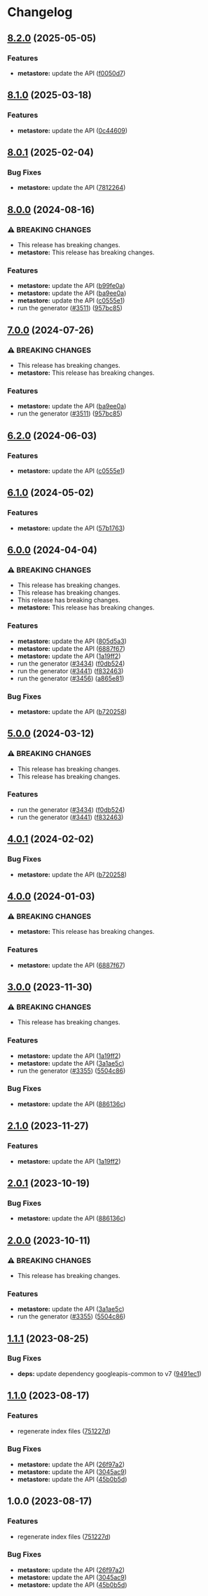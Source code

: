 # Changelog

## [8.2.0](https://github.com/googleapis/google-api-nodejs-client/compare/metastore-v8.1.0...metastore-v8.2.0) (2025-05-05)


### Features

* **metastore:** update the API ([f0050d7](https://github.com/googleapis/google-api-nodejs-client/commit/f0050d7dd5300dca021075c18dced4a2275e67f5))

## [8.1.0](https://github.com/googleapis/google-api-nodejs-client/compare/metastore-v8.0.1...metastore-v8.1.0) (2025-03-18)


### Features

* **metastore:** update the API ([0c44609](https://github.com/googleapis/google-api-nodejs-client/commit/0c4460910a851d9c78cd02a3e2c9a2b40f9203f0))

## [8.0.1](https://github.com/googleapis/google-api-nodejs-client/compare/metastore-v8.0.0...metastore-v8.0.1) (2025-02-04)


### Bug Fixes

* **metastore:** update the API ([7812264](https://github.com/googleapis/google-api-nodejs-client/commit/7812264be3d13b9ea6412493a878140d4f1d8101))

## [8.0.0](https://github.com/googleapis/google-api-nodejs-client/compare/metastore-v7.0.0...metastore-v8.0.0) (2024-08-16)


### ⚠ BREAKING CHANGES

* This release has breaking changes.
* **metastore:** This release has breaking changes.

### Features

* **metastore:** update the API ([b99fe0a](https://github.com/googleapis/google-api-nodejs-client/commit/b99fe0af386232c509a20f7fd02033b1bd7356ad))
* **metastore:** update the API ([ba9ee0a](https://github.com/googleapis/google-api-nodejs-client/commit/ba9ee0aba61c3520f8b3a0512557872e7b0e2d5b))
* **metastore:** update the API ([c0555e1](https://github.com/googleapis/google-api-nodejs-client/commit/c0555e1ee2b0917fd2019451ee6226610ed38716))
* run the generator ([#3511](https://github.com/googleapis/google-api-nodejs-client/issues/3511)) ([957bc85](https://github.com/googleapis/google-api-nodejs-client/commit/957bc850439a639c5534957333b09598944952c3))

## [7.0.0](https://github.com/googleapis/google-api-nodejs-client/compare/metastore-v6.2.0...metastore-v7.0.0) (2024-07-26)


### ⚠ BREAKING CHANGES

* This release has breaking changes.
* **metastore:** This release has breaking changes.

### Features

* **metastore:** update the API ([ba9ee0a](https://github.com/googleapis/google-api-nodejs-client/commit/ba9ee0aba61c3520f8b3a0512557872e7b0e2d5b))
* run the generator ([#3511](https://github.com/googleapis/google-api-nodejs-client/issues/3511)) ([957bc85](https://github.com/googleapis/google-api-nodejs-client/commit/957bc850439a639c5534957333b09598944952c3))

## [6.2.0](https://github.com/googleapis/google-api-nodejs-client/compare/metastore-v6.1.0...metastore-v6.2.0) (2024-06-03)


### Features

* **metastore:** update the API ([c0555e1](https://github.com/googleapis/google-api-nodejs-client/commit/c0555e1ee2b0917fd2019451ee6226610ed38716))

## [6.1.0](https://github.com/googleapis/google-api-nodejs-client/compare/metastore-v6.0.0...metastore-v6.1.0) (2024-05-02)


### Features

* **metastore:** update the API ([57b1763](https://github.com/googleapis/google-api-nodejs-client/commit/57b1763cd49724b461a5f85f8a6ef1cdebfdd500))

## [6.0.0](https://github.com/googleapis/google-api-nodejs-client/compare/metastore-v5.0.0...metastore-v6.0.0) (2024-04-04)


### ⚠ BREAKING CHANGES

* This release has breaking changes.
* This release has breaking changes.
* This release has breaking changes.
* **metastore:** This release has breaking changes.

### Features

* **metastore:** update the API ([805d5a3](https://github.com/googleapis/google-api-nodejs-client/commit/805d5a3647fb25248b13d108522edeebafacb998))
* **metastore:** update the API ([6887f67](https://github.com/googleapis/google-api-nodejs-client/commit/6887f67506173992f1a6c4df2d5768ca472228a8))
* **metastore:** update the API ([1a19ff2](https://github.com/googleapis/google-api-nodejs-client/commit/1a19ff2987dd9ec5aa071fc475fb2d8033efa2d7))
* run the generator ([#3434](https://github.com/googleapis/google-api-nodejs-client/issues/3434)) ([f0db524](https://github.com/googleapis/google-api-nodejs-client/commit/f0db524bb26f05cea3dec4c0ed66b496399e3857))
* run the generator ([#3441](https://github.com/googleapis/google-api-nodejs-client/issues/3441)) ([f832463](https://github.com/googleapis/google-api-nodejs-client/commit/f832463312572dc58fe89f9254282982a520d1df))
* run the generator ([#3456](https://github.com/googleapis/google-api-nodejs-client/issues/3456)) ([a865e81](https://github.com/googleapis/google-api-nodejs-client/commit/a865e81539b315d3b321650663ba0b2555b1e5a1))


### Bug Fixes

* **metastore:** update the API ([b720258](https://github.com/googleapis/google-api-nodejs-client/commit/b720258d759e16128327f54c04dc246044603486))

## [5.0.0](https://github.com/googleapis/google-api-nodejs-client/compare/metastore-v4.0.1...metastore-v5.0.0) (2024-03-12)


### ⚠ BREAKING CHANGES

* This release has breaking changes.
* This release has breaking changes.

### Features

* run the generator ([#3434](https://github.com/googleapis/google-api-nodejs-client/issues/3434)) ([f0db524](https://github.com/googleapis/google-api-nodejs-client/commit/f0db524bb26f05cea3dec4c0ed66b496399e3857))
* run the generator ([#3441](https://github.com/googleapis/google-api-nodejs-client/issues/3441)) ([f832463](https://github.com/googleapis/google-api-nodejs-client/commit/f832463312572dc58fe89f9254282982a520d1df))

## [4.0.1](https://github.com/googleapis/google-api-nodejs-client/compare/metastore-v4.0.0...metastore-v4.0.1) (2024-02-02)


### Bug Fixes

* **metastore:** update the API ([b720258](https://github.com/googleapis/google-api-nodejs-client/commit/b720258d759e16128327f54c04dc246044603486))

## [4.0.0](https://github.com/googleapis/google-api-nodejs-client/compare/metastore-v3.0.0...metastore-v4.0.0) (2024-01-03)


### ⚠ BREAKING CHANGES

* **metastore:** This release has breaking changes.

### Features

* **metastore:** update the API ([6887f67](https://github.com/googleapis/google-api-nodejs-client/commit/6887f67506173992f1a6c4df2d5768ca472228a8))

## [3.0.0](https://github.com/googleapis/google-api-nodejs-client/compare/metastore-v2.1.0...metastore-v3.0.0) (2023-11-30)


### ⚠ BREAKING CHANGES

* This release has breaking changes.

### Features

* **metastore:** update the API ([1a19ff2](https://github.com/googleapis/google-api-nodejs-client/commit/1a19ff2987dd9ec5aa071fc475fb2d8033efa2d7))
* **metastore:** update the API ([3a1ae5c](https://github.com/googleapis/google-api-nodejs-client/commit/3a1ae5cd56043746c40c206fa1dcc4382cce7217))
* run the generator ([#3355](https://github.com/googleapis/google-api-nodejs-client/issues/3355)) ([5504c86](https://github.com/googleapis/google-api-nodejs-client/commit/5504c86fd61740886047320e2ed70f02a164acd7))


### Bug Fixes

* **metastore:** update the API ([886136c](https://github.com/googleapis/google-api-nodejs-client/commit/886136cee541763ad272aab97e09e41b48dbaa39))

## [2.1.0](https://github.com/googleapis/google-api-nodejs-client/compare/metastore-v2.0.1...metastore-v2.1.0) (2023-11-27)


### Features

* **metastore:** update the API ([1a19ff2](https://github.com/googleapis/google-api-nodejs-client/commit/1a19ff2987dd9ec5aa071fc475fb2d8033efa2d7))

## [2.0.1](https://github.com/googleapis/google-api-nodejs-client/compare/metastore-v2.0.0...metastore-v2.0.1) (2023-10-19)


### Bug Fixes

* **metastore:** update the API ([886136c](https://github.com/googleapis/google-api-nodejs-client/commit/886136cee541763ad272aab97e09e41b48dbaa39))

## [2.0.0](https://github.com/googleapis/google-api-nodejs-client/compare/metastore-v1.1.1...metastore-v2.0.0) (2023-10-11)


### ⚠ BREAKING CHANGES

* This release has breaking changes.

### Features

* **metastore:** update the API ([3a1ae5c](https://github.com/googleapis/google-api-nodejs-client/commit/3a1ae5cd56043746c40c206fa1dcc4382cce7217))
* run the generator ([#3355](https://github.com/googleapis/google-api-nodejs-client/issues/3355)) ([5504c86](https://github.com/googleapis/google-api-nodejs-client/commit/5504c86fd61740886047320e2ed70f02a164acd7))

## [1.1.1](https://github.com/googleapis/google-api-nodejs-client/compare/metastore-v1.1.0...metastore-v1.1.1) (2023-08-25)


### Bug Fixes

* **deps:** update dependency googleapis-common to v7 ([9491ec1](https://github.com/googleapis/google-api-nodejs-client/commit/9491ec1cdc3c413e7d73edcfcd59cf5c28a7c855))

## [1.1.0](https://github.com/googleapis/google-api-nodejs-client/compare/metastore-v1.0.0...metastore-v1.1.0) (2023-08-17)


### Features

* regenerate index files ([751227d](https://github.com/googleapis/google-api-nodejs-client/commit/751227d3926c946b5db5edb58f0086e074a61169))


### Bug Fixes

* **metastore:** update the API ([26f97a2](https://github.com/googleapis/google-api-nodejs-client/commit/26f97a259edb0a04efd068f29e0d7f561ad84560))
* **metastore:** update the API ([3045ac9](https://github.com/googleapis/google-api-nodejs-client/commit/3045ac90773e2e4bdafeeb420be349be1ffbba16))
* **metastore:** update the API ([45b0b5d](https://github.com/googleapis/google-api-nodejs-client/commit/45b0b5d84fc7e58f78f240b86dc22e443c63d514))

## 1.0.0 (2023-08-17)


### Features

* regenerate index files ([751227d](https://github.com/googleapis/google-api-nodejs-client/commit/751227d3926c946b5db5edb58f0086e074a61169))


### Bug Fixes

* **metastore:** update the API ([26f97a2](https://github.com/googleapis/google-api-nodejs-client/commit/26f97a259edb0a04efd068f29e0d7f561ad84560))
* **metastore:** update the API ([3045ac9](https://github.com/googleapis/google-api-nodejs-client/commit/3045ac90773e2e4bdafeeb420be349be1ffbba16))
* **metastore:** update the API ([45b0b5d](https://github.com/googleapis/google-api-nodejs-client/commit/45b0b5d84fc7e58f78f240b86dc22e443c63d514))
